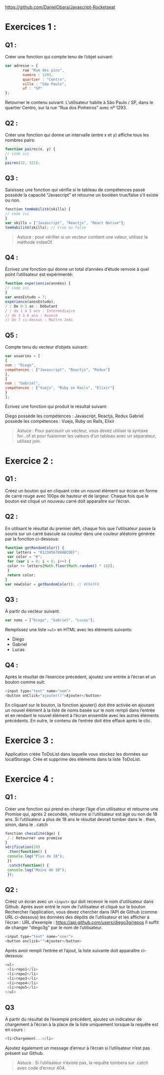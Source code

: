 https://github.com/DanielObara/Javascript-Rocketseat
# Exercices 1 :
## Q1 :  
Créer une fonction qui compte tenu de l’objet suivant:
```js
var adresse = {
		rue "Rue des pins",
		numéro : 1293,
		quartier : "Centro",
		ville : "São Paulo",
		uf : "SP"
};
```
Retourner le contenu suivant:
L’utilisateur habite à São Paulo / SP, dans le quartier Centro, sur la rue "Rua dos Pinheiros" avec nº 1293.

## Q2 : 
Créer une fonction qui donne un intervalle (entre x et y) affiche tous les nombres pairs:
```js
function paires(x, y) {
// code ici
}
paires(32, 321);
```

## Q3 :
Saisissez une fonction qui vérifie si le tableau de compétences passé possède la capacité "Javascript" et retourne un booléen true/false s’il existe ou non.
```js
fonction temHabilité(skills) {
// code ici
}
var skills = ["Javascript", "Reactjs", "React Native"];
temHabilité(skills); // true ou false
```
> Astuce : pour vérifier si un vecteur contient une valeur, utilisez la méthode indexOf.

## Q4 :
Écrivez une fonction qui donne un total d’années d’étude renvoie à quel point l’utilisateur est expérimenté:
```js
function experiencia(années) {
// code ici
}
var anosEstudo = 7;
expérience(anosEstudo);
/ / De 0-1 an : Débutant
/ / de 1 à 3 ans : Intermédiaire
// de 3 à 6 ans : Avancé
// De 7 ci-dessus : Maître Jedi
```

## Q5 :

Compte tenu du vecteur d’objets suivant:
```js
var usuarios = [
{
nom : "Diego",
compétences : ["Javascript", "Reactjs", "Redux"]
},
{
nom : "Gabriel",
compétences : ["Vuejs", "Ruby on Rails", "Elixir"]
}
];
```
Écrivez une fonction qui produit le résultat suivant:

Diego possède les compétences : Javascript, Reactjs, Redux Gabriel possède les compétences : Vuejs, Ruby on Rails, Elixir

> Astuce : Pour parcourir un vecteur, vous devez utiliser la syntaxe for...of et pour fusionner les valeurs d’un tableau avec un séparateur, utilisez join.

# Exercice 2 :
## Q1 :
Créez un bouton qui en cliquant crée un nouvel élément sur écran en forme de carré rouge avec 100px de hauteur et de largeur. Chaque fois que le bouton est cliqué un nouveau carré doit apparaître sur l’écran.

## Q2 :
En utilisant le résultat du premier défi, chaque fois que l’utilisateur passe la souris sur un carré bascule sa couleur dans une couleur aléatoire générée par la fonction ci-dessous:

```js
function getRandomColor() {
 var letters = "0123456789ABCDEF";
 var color = "#";
 for (var i = 0; i < 6; i++) {
 color += letters[Math.floor(Math.random() * 16)];
 }
 return color;
}
var newColor = getRandomColor(); // #E943F0
```

## Q3 :
À partir du vecteur suivant:
```js
var noms = ["Diego", "Gabriel", "Lucas"];
```

Remplissez une liste `<ul>` en HTML avec les éléments suivants:

- Diego 
- Gabriel 
- Lucas

## Q4 :

Après le résultat de l’exercice précédent, ajoutez une entrée à l’écran et un bouton comme suit:

```js
<input type="text" name="nom">
<button onClick="ajouter()">Ajouter</button>
```

En cliquant sur le bouton, la fonction ajouter() doit être activée en ajoutant un nouvel élément à la liste de noms basée sur le nom rempli dans l’entrée et en rendant le nouvel élément à l’écran ensemble avec les autres éléments précédents. En outre, le contenu de l’entrée doit être effacé après le clic.

# Exercice 3 :
Application créée ToDoList dans laquelle vous stockez les données sur localStorage. Crée et supprime des éléments dans la liste ToDoList.

# Exercice 4 :
## Q1 :
Créer une fonction qui prend en charge l’âge d’un utilisateur et retourne une Promise qui, après 2 secondes, retourne si l’utilisateur est âgé ou non de 18 ans. Si l’utilisateur a plus de 18 ans le résultat devrait tomber dans le . then, sinon, dans le . catch

```js
fonction checaIité(âge) {
 / / Retourner une promise
}
vérification(20)
 .then(function() {
 console.log("Plus de 18");
 })
 .catch(function() {
 console.log("Moins de 18");
 });
```

## Q2 :
Créez un écran avec un `<input>` qui doit recevoir le nom d’utilisateur dans Github. Après avoir entré le nom de l’utilisateur et cliqué sur le bouton Rechercher l’application, vous devez chercher dans l’API de Github (comme URL ci-dessous) les données des dépôts de l’utilisateur et les afficher à l’écran : URL d’exemple : https://api.github.com/users/diego3g/repos Il suffit de changer "diego3g" par le nom de l’utilisateur.

```js
<input type="text" name="user">
<button onclick="">Ajouter</button>
```

Après avoir rempli l’entrée et l’ajout, la liste suivante doit apparaître ci-dessous:

```js
<ul>
 <li>repo1</li>
 <li>repo2</li>
 <li>repo3</li>
 <li>repo4</li>
 <li>repo5</li>
</ul>
```

## Q3 
À partir du résultat de l’exemple précédent, ajoutez un indicateur de chargement à l’écran à la place de la liste uniquement lorsque la requête est en cours :

```js
<li>Chargement...</li>
```

Ajoutez également un message d’erreur à l’écran si l’utilisateur n’est pas présent sur Github. 

> Astuce : Si l’utilisateur n’existe pas, la requête tombera sur .catch avec code d’erreur 404.
